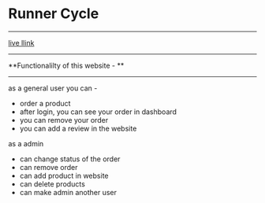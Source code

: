 # Runner Cycle
___
[live llink](https://console.firebase.google.com/u/1/project/runner-cycle/hosting/sites)
___
**Functionalilty of this website - **
___
as a general user you can -
* order a product
* after login, you can see your order in dashboard
* you can remove your order
* you can add a review in the website

as a admin
 * can change status of the order
 * can remove order
 * can add product in website
 * can delete products
 * can make admin another user